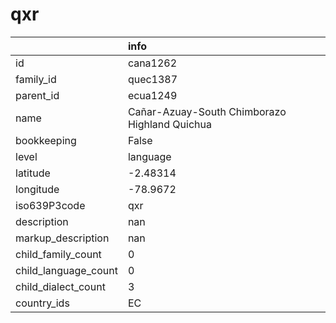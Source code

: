 # qxr
|                      | info                                          |
|:---------------------|:----------------------------------------------|
| id                   | cana1262                                      |
| family_id            | quec1387                                      |
| parent_id            | ecua1249                                      |
| name                 | Cañar-Azuay-South Chimborazo Highland Quichua |
| bookkeeping          | False                                         |
| level                | language                                      |
| latitude             | -2.48314                                      |
| longitude            | -78.9672                                      |
| iso639P3code         | qxr                                           |
| description          | nan                                           |
| markup_description   | nan                                           |
| child_family_count   | 0                                             |
| child_language_count | 0                                             |
| child_dialect_count  | 3                                             |
| country_ids          | EC                                            |